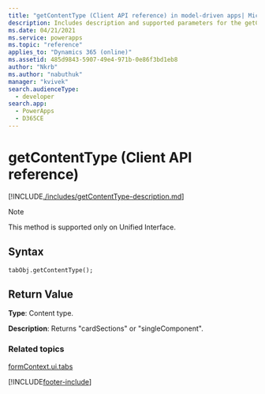 ```yaml
---
title: "getContentType (Client API reference) in model-driven apps| MicrosoftDocs"
description: Includes description and supported parameters for the getContentType method.
ms.date: 04/21/2021
ms.service: powerapps
ms.topic: "reference"
applies_to: "Dynamics 365 (online)"
ms.assetid: 485d9843-5907-49e4-971b-0e86f3bd1eb8
author: "Nkrb"
ms.author: "nabuthuk"
manager: "kvivek"
search.audienceType: 
  - developer
search.app: 
  - PowerApps
  - D365CE
---
```

# getContentType (Client API reference)

[!INCLUDE[./includes/getContentType-description.md](./includes/getContentType-description.md)] 

> [!NOTE]
> This method is supported only on Unified Interface.

## Syntax

`tabObj.getContentType();`

## Return Value

**Type**: Content type.

**Description**: Returns "cardSections" or "singleComponent".

### Related topics

[formContext.ui.tabs](../formContext-ui-tabs.md)

[!INCLUDE[footer-include](../../../../../includes/footer-banner.md)]
